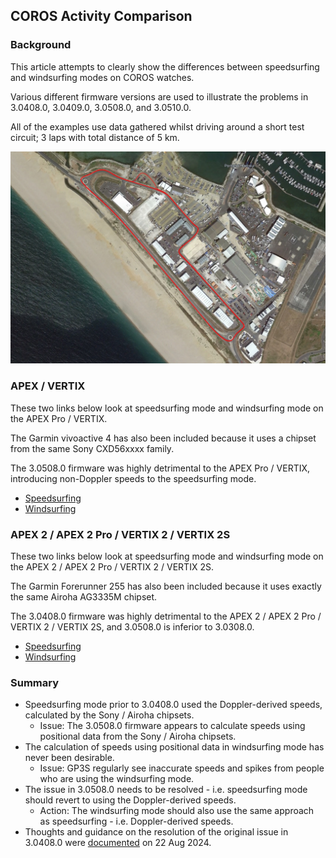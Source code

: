 ## COROS Activity Comparison

### Background

This article attempts to clearly show the differences between speedsurfing and windsurfing modes on COROS watches.

Various different firmware versions are used to illustrate the problems in 3.0408.0, 3.0409.0, 3.0508.0, and 3.0510.0.

All of the examples use data gathered whilst driving around a short test circuit; 3 laps with total distance of 5 km.

![circuit](img/circuit.jpg)



### APEX / VERTIX

These two links below look at speedsurfing mode and windsurfing mode on the APEX Pro / VERTIX.

The Garmin vivoactive 4 has also been included because it uses a chipset from the same Sony CXD56xxxx family.

The 3.0508.0 firmware was highly detrimental to the APEX Pro / VERTIX, introducing non-Doppler speeds to the speedsurfing mode.

- [Speedsurfing](speedsurfing-sony/README.md)
- [Windsurfing](windsurfing-sony/README.md)



### APEX 2 / APEX 2 Pro / VERTIX 2 / VERTIX 2S

These two links below look at speedsurfing mode and windsurfing mode on the APEX 2 / APEX 2 Pro / VERTIX 2 / VERTIX 2S.

The Garmin Forerunner 255 has also been included because it uses exactly the same Airoha AG3335M chipset.

The 3.0408.0 firmware was highly detrimental to the APEX 2 / APEX 2 Pro / VERTIX 2 / VERTIX 2S, and 3.0508.0 is inferior to 3.0308.0.

- [Speedsurfing](speedsurfing-airoha/README.md)
- [Windsurfing](windsurfing-airoha/README.md)



### Summary

- Speedsurfing mode prior to 3.0408.0 used the Doppler-derived speeds, calculated by the Sony / Airoha chipsets.
  - Issue: The 3.0508.0 firmware appears to calculate speeds using positional data from the Sony / Airoha chipsets.
- The calculation of speeds using positional data in windsurfing mode has never been desirable.
  - Issue: GP3S regularly see inaccurate speeds and spikes from people who are using the windsurfing mode.
- The issue in 3.0508.0 needs to be resolved - i.e. speedsurfing mode should revert to using the Doppler-derived speeds.
  - Action: The windsurfing mode should also use the same approach as speedsurfing - i.e. Doppler-derived speeds.
- Thoughts and guidance on the resolution of the original issue in 3.0408.0 were [documented](../smoothing/update.md) on 22 Aug 2024.

